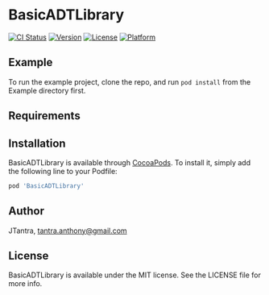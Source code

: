 # BasicADTLibrary

[![CI Status](https://img.shields.io/travis/JTantra/BasicADTLibrary.svg?style=flat)](https://travis-ci.org/JTantra/BasicADTLibrary)
[![Version](https://img.shields.io/cocoapods/v/BasicADTLibrary.svg?style=flat)](https://cocoapods.org/pods/BasicADTLibrary)
[![License](https://img.shields.io/cocoapods/l/BasicADTLibrary.svg?style=flat)](https://cocoapods.org/pods/BasicADTLibrary)
[![Platform](https://img.shields.io/cocoapods/p/BasicADTLibrary.svg?style=flat)](https://cocoapods.org/pods/BasicADTLibrary)

## Example

To run the example project, clone the repo, and run `pod install` from the Example directory first.

## Requirements

## Installation

BasicADTLibrary is available through [CocoaPods](https://cocoapods.org). To install
it, simply add the following line to your Podfile:

```ruby
pod 'BasicADTLibrary'
```

## Author

JTantra, tantra.anthony@gmail.com

## License

BasicADTLibrary is available under the MIT license. See the LICENSE file for more info.
